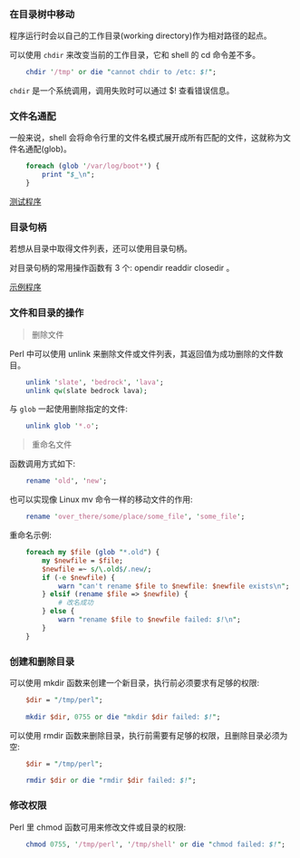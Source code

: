 
### 在目录树中移动

程序运行时会以自己的工作目录(working directory)作为相对路径的起点。

可以使用 `chdir` 来改变当前的工作目录，它和 shell 的 cd 命令差不多。
```pl
    chdir '/tmp' or die "cannot chdir to /etc: $!";
```
`chdir` 是一个系统调用，调用失败时可以通过 $! 查看错误信息。


### 文件名通配

一般来说，shell 会将命令行里的文件名模式展开成所有匹配的文件，这就称为文件名通配(glob)。
```pl
    foreach (glob '/var/log/boot*') {
        print "$_\n";
    }
```

[测试程序](t/04_file_glob.pl)


### 目录句柄

若想从目录中取得文件列表，还可以使用目录句柄。

对目录句柄的常用操作函数有 3 个: opendir readdir closedir 。

[示例程序](t/04_file_dirhandle.pl)


### 文件和目录的操作

> 删除文件

Perl 中可以使用 unlink 来删除文件或文件列表，其返回值为成功删除的文件数目。
```pl
    unlink 'slate', 'bedrock', 'lava';
    unlink qw(slate bedrock lava);
```

与 `glob` 一起使用删除指定的文件:
```pl
    unlink glob '*.o';
```

> 重命名文件

函数调用方式如下:
```pl
    rename 'old', 'new';
```

也可以实现像 Linux mv 命令一样的移动文件的作用:
```pl
    rename 'over_there/some/place/some_file', 'some_file';
```

重命名示例:
```pl
    foreach my $file (glob "*.old") {
        my $newfile = $file;
        $newfile =~ s/\.old$/.new/;
        if (-e $newfile) {
            warn "can't rename $file to $newfile: $newfile exists\n";
        } elsif (rename $file => $newfile) {
            # 改名成功
        } else {
            warn "rename $file to $newfile failed: $!\n";
        }
    }
```


### 创建和删除目录

可以使用 mkdir 函数来创建一个新目录，执行前必须要求有足够的权限:
```pl
    $dir = "/tmp/perl";
    
    mkdir $dir, 0755 or die "mkdir $dir failed: $!";
```

可以使用 rmdir 函数来删除目录，执行前需要有足够的权限，且删除目录必须为空:
```pl
    $dir = "/tmp/perl";
    
    rmdir $dir or die "rmdir $dir failed: $!";
```


### 修改权限

Perl 里 chmod 函数可用来修改文件或目录的权限:
```pl
    chmod 0755, '/tmp/perl', '/tmp/shell' or die "chmod failed: $!";
```
